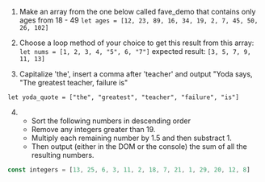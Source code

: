 1) Make an array from the one below called fave_demo that contains only ages from 18 - 49
`let ages = [12, 23, 89, 16, 34, 19, 2, 7, 45, 50, 26, 102]`

2) Choose a loop method of your choice to get this result from this array:
`let nums = [1, 2, 3, 4, "5", 6, "7"]`
expected result:
`[3, 5, 7, 9, 11, 13]`


3) Capitalize 'the', insert a comma after 'teacher' and output "Yoda says, "The greatest teacher, failure is"

`let yoda_quote = ["the", "greatest", "teacher", "failure", "is"]`

4)  * Sort the following numbers in descending order
    * Remove any integers greater than 19.
    * Multiply each remaining number by 1.5 and then substract 1.
    * Then output (either in the DOM or the console) the sum of all the resulting numbers.

  ```js
  const integers = [13, 25, 6, 3, 11, 2, 18, 7, 21, 1, 29, 20, 12, 8]
  ```
